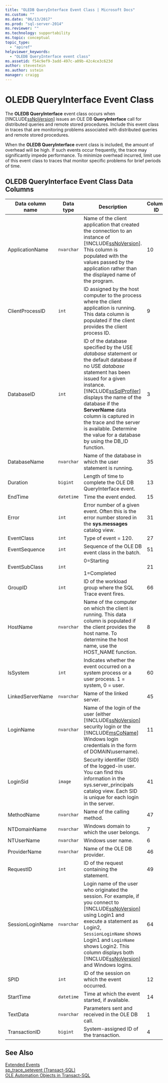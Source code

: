 ```yaml
---
title: "OLEDB QueryInterface Event Class | Microsoft Docs"
ms.custom: ""
ms.date: "06/13/2017"
ms.prod: "sql-server-2014"
ms.reviewer: ""
ms.technology: supportability
ms.topic: conceptual
topic_type: 
  - "apiref"
helpviewer_keywords: 
  - "OLEDB QueryInterface event class"
ms.assetid: f54c9ef9-3add-497c-a09b-42c4ce3c623d
author: stevestein
ms.author: sstein
manager: craigg
---
```

# OLEDB QueryInterface Event Class
  The **OLEDB QueryInterface** event class occurs when [!INCLUDE[ssNoVersion](../../includes/ssnoversion-md.md)] issues an OLE DB **QueryInterface** call for distributed queries and remote stored procedures. Include this event class in traces that are monitoring problems associated with distributed queries and remote stored procedures.  
  
 When the **OLEDB QueryInterface** event class is included, the amount of overhead will be high. If such events occur frequently, the trace may significantly impede performance. To minimize overhead incurred, limit use of this event class to traces that monitor specific problems for brief periods of time.  
  
## OLEDB QueryInterface Event Class Data Columns  
  
|Data column name|Data type|Description|Column ID|Filterable|  
|----------------------|---------------|-----------------|---------------|----------------|  
|ApplicationName|`nvarchar`|Name of the client application that created the connection to an instance of [!INCLUDE[ssNoVersion](../../includes/ssnoversion-md.md)]. This column is populated with the values passed by the application rather than the displayed name of the program.|10|Yes|  
|ClientProcessID|`int`|ID assigned by the host computer to the process where the client application is running. This data column is populated if the client provides the client process ID.|9|Yes|  
|DatabaseID|`int`|ID of the database specified by the USE *database* statement or the default database if no USE *database* statement has been issued for a given instance. [!INCLUDE[ssSqlProfiler](../../includes/sssqlprofiler-md.md)] displays the name of the database if the **ServerName** data column is captured in the trace and the server is available. Determine the value for a database by using the DB_ID function.|3|Yes|  
|DatabaseName|`nvarchar`|Name of the database in which the user statement is running.|35|Yes|  
|Duration|`bigint`|Length of time to complete the OLE DB QueryInterface event.|13|No|  
|EndTime|`datetime`|Time the event ended.|15|Yes|  
|Error|`int`|Error number of a given event. Often this is the error number stored in the **sys.messages** catalog view.|31|Yes|  
|EventClass|`int`|Type of event = 120.|27|No|  
|EventSequence|`int`|Sequence of the OLE DB event class in the batch.|51|No|  
|EventSubClass|`int`|0=Starting<br /><br /> 1=Completed|21|No|  
|GroupID|`int`|ID of the workload group where the SQL Trace event fires.|66|Yes|  
|HostName|`nvarchar`|Name of the computer on which the client is running. This data column is populated if the client provides the host name. To determine the host name, use the HOST_NAME function.|8|Yes|  
|IsSystem|`int`|Indicates whether the event occurred on a system process or a user process. 1 = system, 0 = user.|60|Yes|  
|LinkedServerName|`nvarchar`|Name of the linked server.|45|Yes|  
|LoginName|`nvarchar`|Name of the login of the user (either [!INCLUDE[ssNoVersion](../../includes/ssnoversion-md.md)] security login or the [!INCLUDE[msCoName](../../includes/msconame-md.md)] Windows login credentials in the form of DOMAIN\username).|11|Yes|  
|LoginSid|`image`|Security identifier (SID) of the logged-in user. You can find this information in the sys.server_principals catalog view. Each SID is unique for each login in the server.|41|Yes|  
|MethodName|`nvarchar`|Name of the calling method.|47|No|  
|NTDomainName|`nvarchar`|Windows domain to which the user belongs.|7|Yes|  
|NTUserName|`nvarchar`|Windows user name.|6|Yes|  
|ProviderName|`nvarchar`|Name of the OLE DB provider.|46|Yes|  
|RequestID|`int`|ID of the request containing the statement.|49|Yes|  
|SessionLoginName|`nvarchar`|Login name of the user who originated the session. For example, if you connect to [!INCLUDE[ssNoVersion](../../includes/ssnoversion-md.md)] using Login1 and execute a statement as Login2, `SessionLoginName` shows Login1 and `LoginName` shows Login2. This column displays both [!INCLUDE[ssNoVersion](../../includes/ssnoversion-md.md)] and Windows logins.|64|Yes|  
|SPID|`int`|ID of the session on which the event occurred.|12|Yes|  
|StartTime|`datetime`|Time at which the event started, if available.|14|Yes|  
|TextData|`nvarchar`|Parameters sent and received in the OLE DB call.|1|No|  
|TransactionID|`bigint`|System-assigned ID of the transaction.|4|Yes|  
  
## See Also  
 [Extended Events](../extended-events/extended-events.md)   
 [sp_trace_setevent &#40;Transact-SQL&#41;](/sql/relational-databases/system-stored-procedures/sp-trace-setevent-transact-sql)   
 [OLE Automation Objects in Transact-SQL](../stored-procedures/ole-automation-objects-in-transact-sql.md)  
  
  
